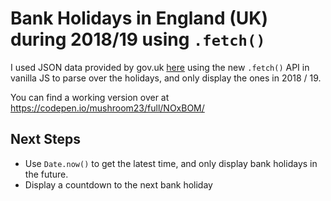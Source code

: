 # Bank Holidays in England (UK) during 2018/19 using `.fetch()`

I used JSON data provided by gov.uk [here](https://www.gov.uk/bank-holidays.json) using the new `.fetch()` API in vanilla JS to parse over the holidays, and only display the ones in 2018 / 19.

You can find a working version over at https://codepen.io/mushroom23/full/NOxBOM/

## Next Steps

- Use `Date.now()` to get the latest time, and only display bank holidays in the future. 
- Display a countdown to the next bank holiday



